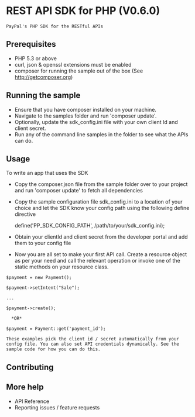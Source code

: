 REST API SDK for PHP  (V0.6.0)
==============================

	PayPal's PHP SDK for the RESTful APIs


Prerequisites
-------------

   * PHP 5.3 or above
   * curl, json & openssl extensions must be enabled
   * composer for running the sample out of the box (See http://getcomposer.org)


Running the sample
------------------

   * Ensure that you have composer installed on your machine.
   * Navigate to the samples folder and run 'composer update'.
   * Optionally, update the sdk_config.ini file with your own client Id and client secret.
   * Run any of the command line samples in the folder to see what the APIs can do.
    
    
Usage
-----

To write an app that uses the SDK 

   * Copy the composer.json file from the sample folder over to your project and run 'composer update' to fetch all 
dependencies
   * Copy the sample configuration file sdk_config.ini to a location of your choice and let the SDK know your config path using the following define directive
    
       define('PP_SDK_CONFIG_PATH', /path/to/your/sdk_config.ini);
    
   * Obtain your clientId and client secret from the developer portal and add them to your config file	
   * Now you are all set to make your first API call. Create a resource object as per your need and call the relevant operation or invoke one of the static methods on your resource class.
    
    $payment = new Payment();

    $payment->setIntent("Sale");

    ...
    
    $payment->create();
    
      *OR*
    
    $payment = Payment::get('payment_id');    
    
    These examples pick the client id / secret automatically from your config file. You can also set API credentials dynamically. See the sample code for how you can do this.
	

Contributing
------------

More help
---------

   * API Reference
   * Reporting issues / feature requests  
   
